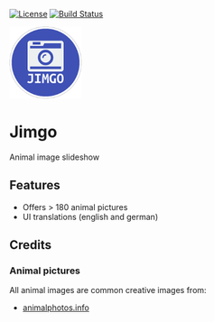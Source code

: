 [![License](https://img.shields.io/badge/license-GPL3-brightgreen.svg)](LICENSE)
[![Build Status](https://travis-ci.org/yafp/jimgo.svg?branch=master)](https://travis-ci.org/yafp/jimgoGimmePassword)

![logo](https://raw.githubusercontent.com/yafp/jimgo/master/app/src/main/res/drawable/app_icon_default_128.png)

# Jimgo
Animal image slideshow


## Features
- Offers > 180 animal pictures
- UI translations (english and german)


## Credits
### Animal pictures
All animal images are common creative images from:
* [animalphotos.info](http://animalphotos.info/a/)
